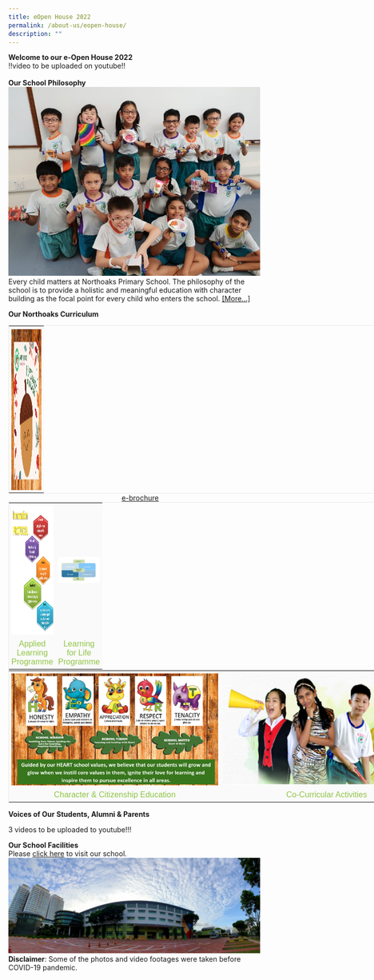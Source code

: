 ```yaml
---
title: eOpen House 2022
permalink: /about-us/eopen-house/
description: ""
---
```

**Welcome to our e-Open House 2022**
<br>!!video to be uploaded on youtube!! <br><br>**Our School Philosophy**![](/images/openhouse1.jpg) Every child matters at Northoaks Primary School. The philosophy of the school is to provide a holistic and meaningful education with character building as the focal point for every child who enters the school.&nbsp;[\[More...\]](/about-us/school-philosophy)<br>



<p style=“text-align:center;“> <strong>Our Northoaks Curriculum</strong></p>

<table style="margin: auto; outline: 0px; padding: 0px; clear: both; border: 1px solid rgb(234, 234, 234); border-collapse: collapse; color: rgb(69, 69, 69); font-family: Raleway, sans-serif; font-size: 16px; font-style: normal; font-variant-ligatures: normal; font-variant-caps: normal; letter-spacing: normal; orphans: 2; text-align: center; text-transform: none; white-space: normal; widows: 2; word-spacing: 0px; -webkit-text-stroke-width: 0px; text-decoration-thickness: initial; text-decoration-style: initial; text-decoration-color: initial; font-weight: bold; width: 850px;" class="iveo_table ive_eobj_center ives_tab_1"><tbody style="margin: 0px; outline: 0px; padding: 0px;"><tr style="margin: 0px; outline: 0px; padding: 0px;"><td style="margin: 0px; outline: 0px; padding: 5px; text-align: center; background: rgb(250, 250, 250); color: rgb(69, 69, 69); width: 60px;"><img style="margin: auto; outline: 0px; padding: 0px; border: none; max-width: 100%; clear: both; display: block; width: 335px; height: 323px;" class="ive_eobj_center" alt="e-brochure.jpg" src="images/openhouse2.jpg"></td></tr></tbody></table>

<div style="text-align:center">  
&nbsp;&nbsp;&nbsp;&nbsp;&nbsp;&nbsp;<a href="[https:d](https://docs.google.com/presentation/d/e/2PACX-1vRFVBGEHp8OqJlWalHSPNScfFJL0bzKL-gqLqP8voTZPUamnsdTQJbrd74vxysYy4QJ0EYjMsNsTmfQ/pub?start=true&amp;loop=true&amp;delayms=10000&amp;slide=id.gc6f972163_0_0)asjhdsajdhasdhwebsitelink">e-brochure</a>  
</div>

<table style="margin: auto; outline: 0px; padding: 0px; clear: both; border: 1px solid rgb(234, 234, 234); border-collapse: collapse; color: rgb(69, 69, 69); font-family: Raleway, sans-serif; font-size: 16px; font-style: normal; font-variant-ligatures: normal; font-variant-caps: normal; font-weight: 400; letter-spacing: normal; orphans: 2; text-align: center; text-transform: none; white-space: normal; widows: 2; word-spacing: 0px; -webkit-text-stroke-width: 0px; text-decoration-thickness: initial; text-decoration-style: initial; text-decoration-color: initial; width: 850px;" class="iveo_table ive_eobj_center ives_tab_1"><tbody style="margin: 0px; outline: 0px; padding: 0px;"><tr style="margin: 0px; outline: 0px; padding: 0px;"><td style="margin: 0px; outline: 0px; padding: 5px; text-align: center; background: rgb(250, 250, 250); color: rgb(69, 69, 69); width: 60px;"><img style="margin: 0px 10px 0px 0px; outline: 0px; padding: 0px; border: none; max-width: 100%; float: left; width: 411px; height: 258px;" class="ive_eobj_left" alt="ALP cover photo.png" src="images/ip1.png"><br style="margin: 0px; outline: 0px; padding: 0px;"></td><td style="margin: 0px; outline: 0px; padding: 5px; text-align: center; background: rgb(250, 250, 250); color: rgb(69, 69, 69); width: 60px;"><img style="margin: 0px 10px 0px 0px; outline: 0px; padding: 0px; border: none; max-width: 100%; float: left;" class="ive_eobj_left" alt="LLP cover photo.png" src="images/lp1.jpg"><br style="margin: 0px; outline: 0px; padding: 0px;"></td></tr><tr style="margin: 0px; outline: 0px; padding: 0px;"><td style="margin: 0px; outline: 0px; padding: 5px; text-align: center; background: rgb(250, 250, 250); color: rgb(69, 69, 69); width: 60px;"><font style="margin: 0px; outline: 0px; padding: 0px;" face="verdana, sans-serif"><a style="margin: 0px; outline: 0px; padding: 0px; color: rgb(144, 196, 70); text-decoration: none;" target="" href="/about-us/applied-learning-programme">Applied Learning Programme</a></font></td><td style="margin: 0px; outline: 0px; padding: 5px; text-align: center; background: rgb(250, 250, 250); color: rgb(69, 69, 69); width: 60px;"><font style="margin: 0px; outline: 0px; padding: 0px;" face="verdana, sans-serif"><a style="margin: 0px; outline: 0px; padding: 0px; color: rgb(144, 196, 70); text-decoration: none;" target="" href="/about-us/learning-for-life-programme">Learning for Life Programme</a></font></td></tr></tbody></table>

<table style="margin: auto; outline: 0px; padding: 0px; clear: both; border: 1px solid rgb(234, 234, 234); border-collapse: collapse; color: rgb(69, 69, 69); font-family: Raleway, sans-serif; font-size: 16px; font-style: normal; font-variant-ligatures: normal; font-variant-caps: normal; font-weight: 400; letter-spacing: normal; orphans: 2; text-align: center; text-transform: none; white-space: normal; widows: 2; word-spacing: 0px; -webkit-text-stroke-width: 0px; text-decoration-thickness: initial; text-decoration-style: initial; text-decoration-color: initial; width: 850px;" class="iveo_table ive_eobj_center ives_tab_1"><tbody style="margin: 0px; outline: 0px; padding: 0px;"><tr style="margin: 0px; outline: 0px; padding: 0px;"><td style="margin: 0px; outline: 0px; padding: 5px; text-align: center; background: rgb(250, 250, 250); color: rgb(69, 69, 69); width: 425px;"><img style="margin: 0px 10px 0px 0px; outline: 0px; padding: 0px; border: none; max-width: 100%; float: left; width: 414px; height: 224px;" class="ive_eobj_left" alt="CCE cover photo.png" src="images/openhouse3.png"><br style="margin: 0px; outline: 0px; padding: 0px;"></td><td style="margin: 0px; outline: 0px; padding: 5px; text-align: center; background: rgb(250, 250, 250); color: rgb(69, 69, 69); width: 425px;"><img style="margin: 0px 10px 0px 0px; outline: 0px; padding: 0px; border: none; max-width: 100%; float: left; width: 436px; height: 221px;" class="ive_eobj_left" alt="CCA cover photo.png" src="images/openhouse4.png"><br style="margin: 0px; outline: 0px; padding: 0px;"></td></tr><tr style="margin: 0px; outline: 0px; padding: 0px;"><td style="margin: 0px; outline: 0px; padding: 5px; text-align: center; background: rgb(250, 250, 250); color: rgb(69, 69, 69); width: 60px;"><font style="margin: 0px; outline: 0px; padding: 0px;" face="verdana, sans-serif"><a style="margin: 0px; outline: 0px; padding: 0px; color: rgb(144, 196, 70); text-decoration: none;" target="" href="/curriculum/cce">Character &amp; Citizenship Education</a></font></td><td style="margin: 0px; outline: 0px; padding: 5px; text-align: center; background: rgb(250, 250, 250); color: rgb(69, 69, 69); width: 60px;"><font style="margin: 0px; outline: 0px; padding: 0px;" face="verdana, sans-serif"><a style="margin: 0px; outline: 0px; padding: 0px; color: rgb(144, 196, 70); text-decoration: none;" target="" href="/cca/floorball">Co-Curricular Activities</a></font></td></tr></tbody></table>

  

**Voices of Our**&nbsp;**Students, Alumni &amp; Parents**

3 videos to be uploaded to youtube!!!

**Our School Facilities**  
Please [click here](https://www.klapty.com/tour/GmT0i2HfWR) to visit our school.
![](/images/openhouse5.jpg)  **Disclaimer**: Some of the photos and video footages were taken before COVID-19 pandemic.